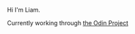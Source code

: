 Hi I'm Liam.

Currently working through [the Odin Project](https://www.theodinproject.com/)

<!---
LiamJPOS/LiamJPOS is a ✨ special ✨ repository because its `README.md` (this file) appears on your GitHub profile.
You can click the Preview link to take a look at your changes.
--->

